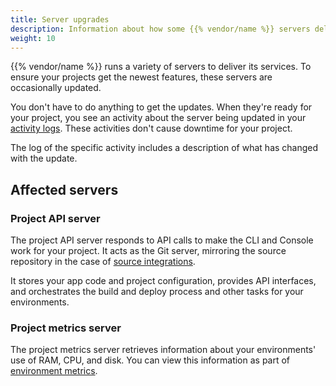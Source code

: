 ```yaml
---
title: Server upgrades
description: Information about how some {{% vendor/name %}} servers delivering features are updated.
weight: 10
---
```


{{% vendor/name %}} runs a variety of servers to deliver its services.
To ensure your projects get the newest features, these servers are occasionally updated.

You don't have to do anything to get the updates.
When they're ready for your project, you see an activity about the server being updated in your [activity logs](/increase-observability/logs/access-logs.md#activity-logs).
These activities don't cause downtime for your project.

The log of the specific activity includes a description of what has changed with the update.

## Affected servers

### Project API server

The project API server responds to API calls to make the CLI and Console work for your project.
It acts as the Git server, mirroring the source repository in the case of [source integrations](/integrations/source/_index.md).

It stores your app code and project configuration, provides API interfaces,
and orchestrates the build and deploy process and other tasks for your environments.

### Project metrics server

The project metrics server retrieves information about your environments' use of RAM, CPU, and disk.
You can view this information as part of [environment metrics](/increase-observability/metrics/_index.md).
